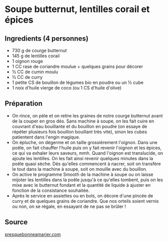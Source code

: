 # Soupe butternut, lentilles corail et épices

## Ingredients (4 personnes)

- 730 g de courge butternut
- 145 g de lentilles corail
- 1 oignon rouge
- 1 CC rase de coriandre moulue + quelques grains pour décorer
- ½ CC de cumin moulu
- ½ CC de curry
- 1 petite CS de bouillon de légumes bio en poudre ou un ½ cube
- 1 noix d'huile vierge de coco (ou 1 CS d'huile d'olive)

## Préparation

- On rince, on pèle et on retire les graines de notre courge butternut avant de la couper en gros dés. Sans machine à soupe, on les fait cuire en couvrant d'eau bouillante et du bouillon en poudre (on essaye de répéter plusieurs fois bouillon bouillant très vite), sinon les cubes patientent dans l'engin magique.
- On épluche, on dégerme et on taille grossièrement l'oignon. Dans une poêle, on fait chauffer l'huile puis on y fait revenir l'oignon et les épices, ce qui va exhaler leurs saveurs, mmh. Quand l'oignon est translucide, on ajoute les lentilles. On les fait ainsi revenir quelques minutes dans la poêle quasi sèche. Dès qu'elles commencent à nacrer, soit on transfère le tout dans la machine à soupe, soit on mouille avec du bouillon.
- On active le programme Smooth de la machine à soupe ou on laisse mijoter les lentilles dans la poêle jusqu'à ce qu'elles tombent, puis on les mixe avec le butternut fondant et la quantité de liquide à ajuster en fonction de la consistance souhaitée.
- Après le service en assiettes ou en bols, on décore d'une pincée de curry et de quelques grains de coriandre. Que nos orteils soient vernis ou non, on se régale, en essayant de ne pas se brûler !

## Source

[presquebonneamarier.com](https://presquebonneamarier.com/2015/12/09/soupe-de-courge-butternut-et-lentilles-corail-aux-epices/)
